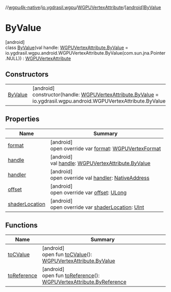 //[wgpu4k-native](../../../../index.md)/[io.ygdrasil.wgpu](../../index.md)/[WGPUVertexAttribute](../index.md)/[[android]ByValue](index.md)

# ByValue

[android]\
class [ByValue](index.md)(val handle: [WGPUVertexAttribute.ByValue](../../../io.ygdrasil.wgpu.android/-w-g-p-u-vertex-attribute/-by-value/index.md) = io.ygdrasil.wgpu.android.WGPUVertexAttribute.ByValue(com.sun.jna.Pointer.NULL)) : [WGPUVertexAttribute](../index.md)

## Constructors

| | |
|---|---|
| [ByValue](-by-value.md) | [android]<br>constructor(handle: [WGPUVertexAttribute.ByValue](../../../io.ygdrasil.wgpu.android/-w-g-p-u-vertex-attribute/-by-value/index.md) = io.ygdrasil.wgpu.android.WGPUVertexAttribute.ByValue(com.sun.jna.Pointer.NULL)) |

## Properties

| Name | Summary |
|---|---|
| [format](format.md) | [android]<br>open override var [format](format.md): [WGPUVertexFormat](../../-w-g-p-u-vertex-format/index.md) |
| [handle](handle.md) | [android]<br>val [handle](handle.md): [WGPUVertexAttribute.ByValue](../../../io.ygdrasil.wgpu.android/-w-g-p-u-vertex-attribute/-by-value/index.md) |
| [handler](handler.md) | [android]<br>open override val [handler](handler.md): [NativeAddress](../../../ffi/-native-address/index.md) |
| [offset](offset.md) | [android]<br>open override var [offset](offset.md): [ULong](https://kotlinlang.org/api/core/kotlin-stdlib/kotlin/-u-long/index.html) |
| [shaderLocation](shader-location.md) | [android]<br>open override var [shaderLocation](shader-location.md): [UInt](https://kotlinlang.org/api/core/kotlin-stdlib/kotlin/-u-int/index.html) |

## Functions

| Name | Summary |
|---|---|
| [toCValue](../[android]to-c-value.md) | [android]<br>open fun [toCValue](../[android]to-c-value.md)(): [WGPUVertexAttribute.ByValue](../../../io.ygdrasil.wgpu.android/-w-g-p-u-vertex-attribute/-by-value/index.md) |
| [toReference](../to-reference.md) | [android]<br>open fun [toReference](../to-reference.md)(): [WGPUVertexAttribute.ByReference](../../../io.ygdrasil.wgpu.android/-w-g-p-u-vertex-attribute/-by-reference/index.md) |